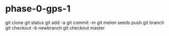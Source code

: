 phase-0-gps-1
=============
git clone
git status
git add -a
git commit -m
git melon seeds push
git branch
git checkout -b newbranch
git checkout master
